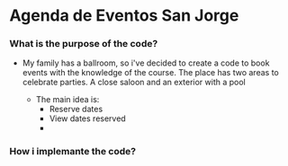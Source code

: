 # Agenda de Eventos San Jorge

### What is the purpose of the code?

- My family has a ballroom, so i've decided to create a code to book events with the knowledge of the course. The place has two areas to celebrate parties.
A close saloon and an exterior with a pool


  - The main idea is:
    -  Reserve dates  
    -  View dates reserved
    -  

### How i implemante the code?




  
  
